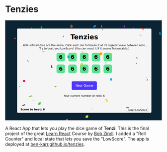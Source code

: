 # Tenzies
![winning game screenshot](./win_screenshot.png)

A React App that lets you play the dice game of __Tenzi__. This is the final project of the great [Learn React](https://scrimba.com/learn/learnreact) Course by [Bob Ziroll](https://twitter.com/bobziroll). I added a "Roll Counter" and local state that lets you save the "LowScore". The app is deployed at [ben-karr.github.io/tenzies](https://ben-karr.github.io/tenzies).